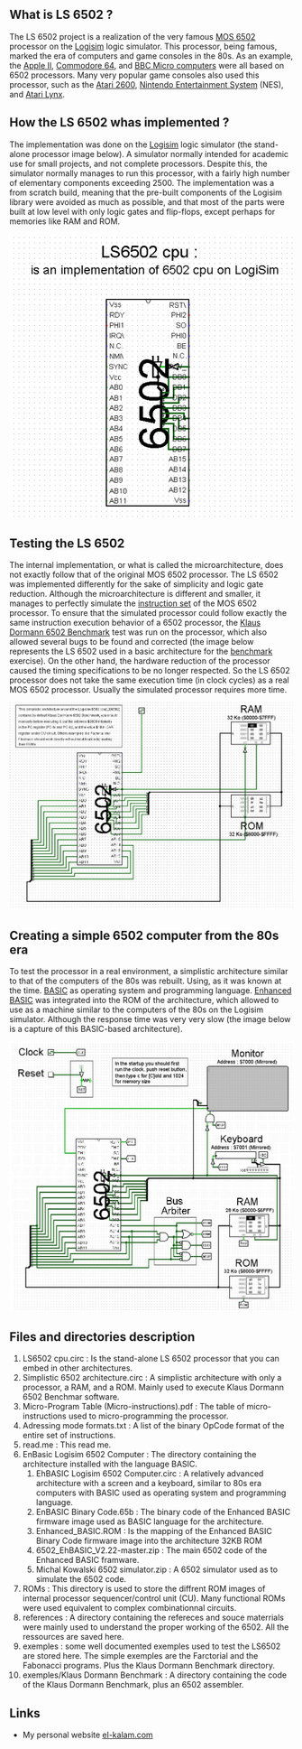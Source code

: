 ## What is LS 6502 ?

The LS 6502 project is a realization of the very famous [MOS 6502](https://en.wikipedia.org/wiki/MOS_Technology_6502) processor on the [Logisim](http://www.cburch.com/logisim/) logic simulator. 
This processor, being famous, marked the era of computers and game consoles in the 80s. 
As an example, the [Apple II](https://en.wikipedia.org/wiki/Apple_II), [Commodore 64](https://en.wikipedia.org/wiki/Commodore_64), and [BBC Micro computers](https://en.wikipedia.org/wiki/BBC_Micro) were all based on 6502 processors. 
Many very popular game consoles also used this processor, such as the [Atari 2600](https://en.wikipedia.org/wiki/Atari_2600), [Nintendo Entertainment System](https://en.wikipedia.org/wiki/Nintendo_Entertainment_System) (NES), and [Atari Lynx](https://en.wikipedia.org/wiki/Atari_Lynx).

## How the LS 6502 whas implemented ?

The implementation was done on the [Logisim](http://www.cburch.com/logisim/) logic simulator (the stand-alone processor image below).
A simulator normally intended for academic use for small projects, and not complete processors. 
Despite this, the simulator normally manages to run this processor, with a fairly high number of elementary components exceeding 2500.
The implementation was a from scratch build, meaning that the pre-built components of the Logisim library were avoided as much as possible,
and that most of the parts were built at low level with only logic gates and flip-flops, except perhaps for memories like RAM and ROM.

![stand-alone LS6502 snapshot](images/LS6502.jpg)

## Testing the LS 6502

The internal implementation, or what is called the microarchitecture, does not exactly follow that of the original MOS 6502 processor.
The LS 6502 was implemented differently for the sake of simplicity and logic gate reduction.
Although the microarchitecture is different and smaller, it manages to perfectly simulate the [instruction set](https://en.wikipedia.org/wiki/Instruction_set_architecture) of the MOS 6502 processor.
To ensure that the simulated processor could follow exactly the same instruction execution behavior of a 6502 processor,
the [Klaus Dormann 6502 Benchmark](https://github.com/Klaus2m5/6502_65C02_functional_tests) test was run on the processor, which also allowed several bugs to be found and corrected
(the image below represents the LS 6502 used in a basic architecture for the [benchmark](https://en.wikipedia.org/wiki/Benchmark_(computing)) exercise).
On the other hand, the hardware reduction of the processor caused the timing specifications to be no longer respected.
So the LS 6502 processor does not take the same execution time (in clock cycles) as a real MOS 6502 processor.
Usually the simulated processor requires more time.

![basic LS6502 architecture snapshot](images/Elementary_LS6502_architecture.jpg)

## Creating a simple 6502 computer from the 80s era

To test the processor in a real environment, a simplistic architecture similar to that of the computers of the 80s was rebuilt. Using,
as it was known at the time. [BASIC](https://en.wikipedia.org/wiki/BASIC) as operating system and programming language.
[Enhanced BASIC](http://retro.hansotten.nl/6502-sbc/lee-davison-web-site/enhanced-6502-basic/) was integrated into the ROM of the architecture,
which allowed to use as a machine similar to the computers of the 80s on the Logisim simulator.
Although the response time was very very slow (the image below is a capture of this BASIC-based architecture).

![LS6502 architecture with BASIC snapshot](images/LS6502_with_BASIC.jpg)

## Files and directories description

1. LS6502 cpu.circ : Is the stand-alone LS 6502 processor that you can embed in other architectures.
2. Simplistic 6502 architecture.circ : A simplistic architecture with only a processor, a RAM, and a ROM. Mainly used to execute Klaus Dormann 6502 Benchmar software.
3. Micro-Program Table (Micro-instructions).pdf : The table of micro-instructions used to micro-programming the processor.
4. Adressing mode formats.txt : A list of the binary OpCode format of the entire set of instructions.
5. read.me : This read me.
6. EnBasic Logisim 6502 Computer : The directory containing the architecture installed with the language BASIC.
   1. EhBASIC Logisim 6502 Computer.circ : A relatively advanced architecture with a screen and a keyboard, similar to 80s era computers with BASIC used as operating system and programming language.
   2. EnBASIC Binary Code.65b : The binary code of the Enhanced BASIC firmware image used as BASIC language for the architecture.
   3. Enhanced_BASIC.ROM : Is the mapping of the Enhanced BASIC Binary Code firmware image into the architecture 32KB ROM
   4. 6502_EhBASIC_V2.22-master.zip : The main 6502 code of the Enhanced BASIC framware.
   5. Michal Kowalski 6502 simulator.zip : A 6502 simulator used as to simulate the 6502 code.
7. ROMs : This directory is used to store the diffrent ROM images of internal processor sequencer/control unit (CU). Many functional ROMs were used equivalent to complex combinationnal circuits.
8. references : A directory containing the refereces and souce materrials were mainly used to understand the proper working of the 6502. All the ressources are saved here.
9. exemples : some well documented exemples used to test the LS6502 are stored here. The simple exemples are the Farctorial and the Fabonacci programs. Plus the Klaus Dormann Benchmark directory.
10. exemples/Klaus Dormann Benchmark : A directory containing the code of the Klaus Dormann Benchmark, plus an 6502 assembler.

## Links
- My personal website [el-kalam.com](https://www.el-kalam.com)
